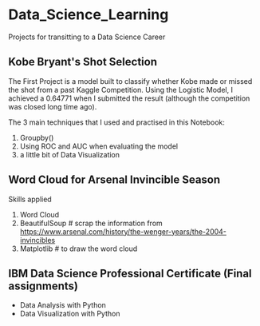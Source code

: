 # Data_Science_Learning
Projects for transitting to a Data Science Career

## Kobe Bryant's Shot Selection
The First Project is a model built to classify whether Kobe made or missed the shot from a past Kaggle Competition. Using the Logistic Model, I achieved a 0.64771 when I submitted the result (although the competition was closed long time ago).

The 3 main techniques that I used and practised in this Notebook:
1. Groupby()
2. Using ROC and AUC when evaluating the model
3. a little bit of Data Visualization

## Word Cloud for Arsenal Invincible Season
Skills applied
1. Word Cloud
2. BeautifulSoup # scrap the information from https://www.arsenal.com/history/the-wenger-years/the-2004-invincibles
3. Matplotlib # to draw the word cloud

## IBM Data Science Professional Certificate (Final assignments)
- Data Analysis with Python
- Data Visualization with Python
